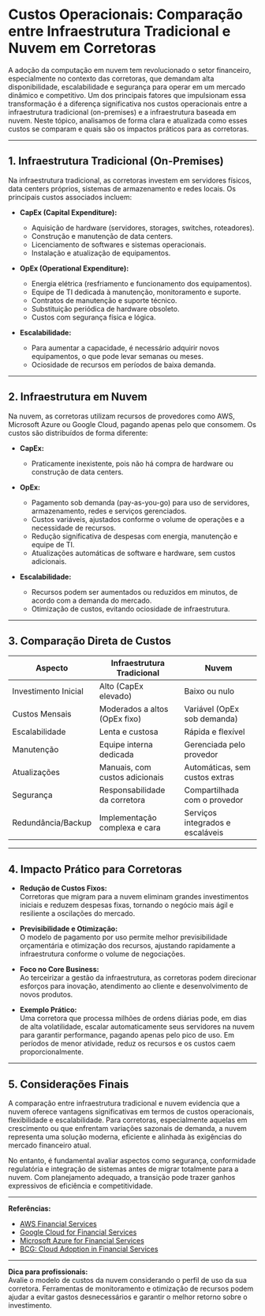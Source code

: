 # Custos Operacionais: Comparação entre Infraestrutura Tradicional e Nuvem em Corretoras

A adoção da computação em nuvem tem revolucionado o setor financeiro, especialmente no contexto das corretoras, que demandam alta disponibilidade, escalabilidade e segurança para operar em um mercado dinâmico e competitivo. Um dos principais fatores que impulsionam essa transformação é a diferença significativa nos custos operacionais entre a infraestrutura tradicional (on-premises) e a infraestrutura baseada em nuvem. Neste tópico, analisamos de forma clara e atualizada como esses custos se comparam e quais são os impactos práticos para as corretoras.

---

## 1. Infraestrutura Tradicional (On-Premises)

Na infraestrutura tradicional, as corretoras investem em servidores físicos, data centers próprios, sistemas de armazenamento e redes locais. Os principais custos associados incluem:

- **CapEx (Capital Expenditure):**  
  - Aquisição de hardware (servidores, storages, switches, roteadores).
  - Construção e manutenção de data centers.
  - Licenciamento de softwares e sistemas operacionais.
  - Instalação e atualização de equipamentos.

- **OpEx (Operational Expenditure):**  
  - Energia elétrica (resfriamento e funcionamento dos equipamentos).
  - Equipe de TI dedicada à manutenção, monitoramento e suporte.
  - Contratos de manutenção e suporte técnico.
  - Substituição periódica de hardware obsoleto.
  - Custos com segurança física e lógica.

- **Escalabilidade:**  
  - Para aumentar a capacidade, é necessário adquirir novos equipamentos, o que pode levar semanas ou meses.
  - Ociosidade de recursos em períodos de baixa demanda.

---

## 2. Infraestrutura em Nuvem

Na nuvem, as corretoras utilizam recursos de provedores como AWS, Microsoft Azure ou Google Cloud, pagando apenas pelo que consomem. Os custos são distribuídos de forma diferente:

- **CapEx:**  
  - Praticamente inexistente, pois não há compra de hardware ou construção de data centers.

- **OpEx:**  
  - Pagamento sob demanda (pay-as-you-go) para uso de servidores, armazenamento, redes e serviços gerenciados.
  - Custos variáveis, ajustados conforme o volume de operações e a necessidade de recursos.
  - Redução significativa de despesas com energia, manutenção e equipe de TI.
  - Atualizações automáticas de software e hardware, sem custos adicionais.

- **Escalabilidade:**  
  - Recursos podem ser aumentados ou reduzidos em minutos, de acordo com a demanda do mercado.
  - Otimização de custos, evitando ociosidade de infraestrutura.

---

## 3. Comparação Direta de Custos

| Aspecto                  | Infraestrutura Tradicional         | Nuvem                                 |
|--------------------------|------------------------------------|---------------------------------------|
| Investimento Inicial     | Alto (CapEx elevado)               | Baixo ou nulo                         |
| Custos Mensais           | Moderados a altos (OpEx fixo)      | Variável (OpEx sob demanda)           |
| Escalabilidade           | Lenta e custosa                    | Rápida e flexível                     |
| Manutenção               | Equipe interna dedicada            | Gerenciada pelo provedor              |
| Atualizações             | Manuais, com custos adicionais     | Automáticas, sem custos extras        |
| Segurança                | Responsabilidade da corretora      | Compartilhada com o provedor          |
| Redundância/Backup       | Implementação complexa e cara      | Serviços integrados e escaláveis      |

---

## 4. Impacto Prático para Corretoras

- **Redução de Custos Fixos:**  
  Corretoras que migram para a nuvem eliminam grandes investimentos iniciais e reduzem despesas fixas, tornando o negócio mais ágil e resiliente a oscilações do mercado.

- **Previsibilidade e Otimização:**  
  O modelo de pagamento por uso permite melhor previsibilidade orçamentária e otimização dos recursos, ajustando rapidamente a infraestrutura conforme o volume de negociações.

- **Foco no Core Business:**  
  Ao terceirizar a gestão da infraestrutura, as corretoras podem direcionar esforços para inovação, atendimento ao cliente e desenvolvimento de novos produtos.

- **Exemplo Prático:**  
  Uma corretora que processa milhões de ordens diárias pode, em dias de alta volatilidade, escalar automaticamente seus servidores na nuvem para garantir performance, pagando apenas pelo pico de uso. Em períodos de menor atividade, reduz os recursos e os custos caem proporcionalmente.

---

## 5. Considerações Finais

A comparação entre infraestrutura tradicional e nuvem evidencia que a nuvem oferece vantagens significativas em termos de custos operacionais, flexibilidade e escalabilidade. Para corretoras, especialmente aquelas em crescimento ou que enfrentam variações sazonais de demanda, a nuvem representa uma solução moderna, eficiente e alinhada às exigências do mercado financeiro atual.

No entanto, é fundamental avaliar aspectos como segurança, conformidade regulatória e integração de sistemas antes de migrar totalmente para a nuvem. Com planejamento adequado, a transição pode trazer ganhos expressivos de eficiência e competitividade.

---

**Referências:**
- [AWS Financial Services](https://aws.amazon.com/financial-services/)
- [Google Cloud for Financial Services](https://cloud.google.com/solutions/financial-services)
- [Microsoft Azure for Financial Services](https://azure.microsoft.com/en-us/industries/financial-services/)
- [BCG: Cloud Adoption in Financial Services](https://www.bcg.com/publications/2022/cloud-adoption-in-financial-services)

---

**Dica para profissionais:**  
Avalie o modelo de custos da nuvem considerando o perfil de uso da sua corretora. Ferramentas de monitoramento e otimização de recursos podem ajudar a evitar gastos desnecessários e garantir o melhor retorno sobre o investimento.